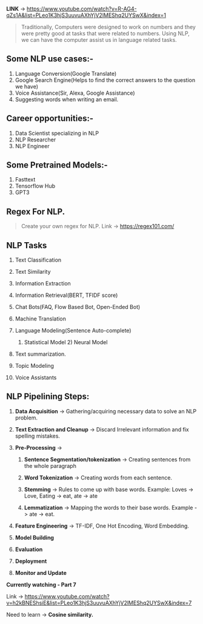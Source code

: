 **LINK** -> https://www.youtube.com/watch?v=R-AG4-qZs1A&list=PLeo1K3hjS3uuvuAXhYjV2lMEShq2UYSwX&index=1

>Traditionally, Computers were designed to work on numbers and they were pretty good at tasks that were related to numbers.
    Using NLP, we can have the computer assist us in language related tasks.


## Some NLP use cases:-

1) Language Conversion(Google Translate)
2) Google Search Engine(Helps to find the correct answers to the question we have)
3) Voice Assistance(Sir, Alexa, Google Assistance)
4) Suggesting words when writing an email.

## Career opportunities:-

1) Data Scientist specializing in NLP
2) NLP Researcher
3) NLP Engineer


## Some Pretrained Models:-

1) Fasttext
2) Tensorflow Hub
3) GPT3





## Regex For NLP.

> Create your own regex for NLP.
Link -> https://regex101.com/


## NLP Tasks

1) Text Classification
2) Text Similarity
3) Information Extraction
4) Information Retrieval(BERT, TFIDF score)
5) Chat Bots(FAQ, Flow Based Bot, Open-Ended Bot)
6) Machine Translation
7) Language Modeling(Sentence Auto-complete)
    1) Statistical Model 2) Neural Model

8) Text summarization.
9) Topic Modeling
10) Voice Assistants


## NLP Pipelining Steps:

1) **Data Acquisition** -> Gathering/acquiring necessary data to solve an NLP problem.

2) **Text Extraction and Cleanup** -> Discard Irrelevant information and fix spelling mistakes.

3) **Pre-Processing** ->

   1) **Sentence Segmentation/tokenization** -> Creating sentences from the whole paragraph

   2) **Word Tokenization** ->  Creating words from each sentence.

   3) **Stemming** -> Rules to come up with base words. Example: Loves -> Love, Eating -> eat, ate -> ate

   4) **Lemmatization** -> Mapping the words to their base words. Example -> ate -> eat.


4) **Feature Engineering** -> TF-IDF, One Hot Encoding, Word Embedding.

5) **Model Building** 

6) **Evaluation**

7) **Deployment**

8) **Monitor and Update**



**Currently watching - Part 7**

Link -> https://www.youtube.com/watch?v=h2kBNEShsiE&list=PLeo1K3hjS3uuvuAXhYjV2lMEShq2UYSwX&index=7

Need to learn -> **Cosine similarity.**
